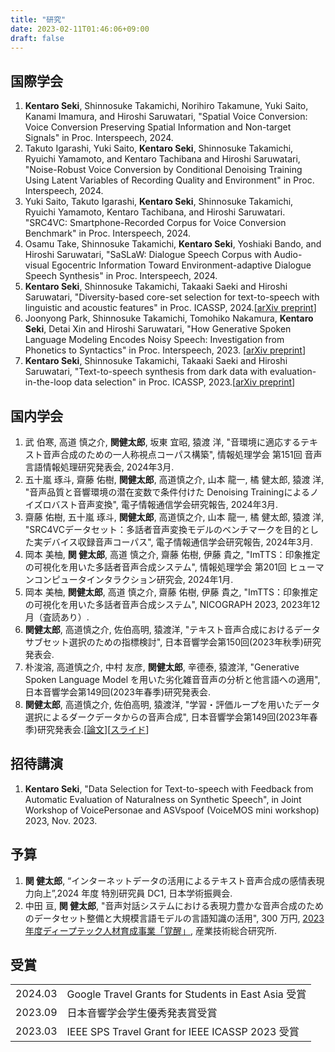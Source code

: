 ```yaml
---
title: "研究"
date: 2023-02-11T01:46:06+09:00
draft: false
---
```


## 国際学会
1. **Kentaro Seki**, Shinnosuke Takamichi, Norihiro Takamune, Yuki Saito, Kanami Imamura, and Hiroshi Saruwatari, "Spatial Voice Conversion: Voice Conversion Preserving Spatial Information and Non-target Signals" in Proc. Interspeech, 2024.
1. Takuto Igarashi, Yuki Saito, **Kentaro Seki**, Shinnosuke Takamichi, Ryuichi Yamamoto, and Kentaro Tachibana and Hiroshi Saruwatari, "Noise-Robust Voice Conversion by Conditional Denoising Training Using Latent Variables of Recording Quality and Environment" in Proc. Interspeech, 2024.
1. Yuki Saito, Takuto Igarashi, **Kentaro Seki**, Shinnosuke Takamichi, Ryuichi Yamamoto, Kentaro Tachibana, and  Hiroshi Saruwatari. "SRC4VC: Smartphone-Recorded Corpus for Voice Conversion Benchmark" in Proc. Interspeech, 2024.
1. Osamu Take, Shinnosuke Takamichi, **Kentaro Seki**, Yoshiaki Bando, and Hiroshi Saruwatari, "SaSLaW: Dialogue Speech Corpus with Audio-visual Egocentric Information Toward Environment-adaptive Dialogue Speech Synthesis" in Proc. Interspeech, 2024.
1. **Kentaro Seki**, Shinnosuke Takamichi, Takaaki Saeki and Hiroshi Saruwatari, "Diversity-based core-set selection for text-to-speech with linguistic and acoustic features" in Proc. ICASSP, 2024.[[arXiv preprint](https://arxiv.org/abs/2309.08127)]
1. Joonyong Park, Shinnosuke Takamichi, Tomohiko Nakamura, **Kentaro Seki**, Detai Xin and Hiroshi Saruwatari, "How Generative Spoken Language Modeling Encodes Noisy Speech: Investigation from Phonetics to Syntactics" in Proc. Interspeech, 2023. [[arXiv preprint](https://arxiv.org/abs/2306.00697)]
1. **Kentaro Seki**, Shinnosuke Takamichi, Takaaki Saeki and Hiroshi Saruwatari, "Text-to-speech synthesis from dark data with evaluation-in-the-loop data selection" in Proc. ICASSP, 2023.[[arXiv preprint](https://arxiv.org/abs/2210.14850)]

## 国内学会
1. 武 伯寒, 高道 慎之介, **関健太郎**, 坂東 宜昭, 猿渡 洋, "音環境に適応するテキスト音声合成のための一人称視点コーパス構築", 情報処理学会 第151回 音声言語情報処理研究発表会, 2024年3月.
1. 五十嵐 琢斗, 齋藤 佑樹, **関健太郎**, 高道慎之介, 山本 龍一, 橘 健太郎, 猿渡 洋, "音声品質と音響環境の潜在変数で条件付けた Denoising Trainingによるノイズロバスト音声変換", 電子情報通信学会研究報告, 2024年3月.
1. 齋藤 佑樹, 五十嵐 琢斗, **関健太郎**, 高道慎之介, 山本 龍一, 橘 健太郎, 猿渡 洋, "SRC4VCデータセット：多話者音声変換モデルのベンチマークを目的とした実デバイス収録音声コーパス", 電子情報通信学会研究報告, 2024年3月.
1. 岡本 美柚, **関 健太郎**, 高道 慎之介, 齋藤 佑樹, 伊藤 貴之, "ImTTS：印象推定の可視化を用いた多話者音声合成システム", 情報処理学会 第201回 ヒューマンコンピュータインタラクション研究会, 2024年1月.
1. 岡本 美柚, **関健太郎**, 高道 慎之介, 齋藤 佑樹, 伊藤 貴之, "ImTTS：印象推定の可視化を用いた多話者音声合成システム", NICOGRAPH 2023, 2023年12月（査読あり）.
1. **関健太郎**, 高道慎之介, 佐伯高明, 猿渡洋, "テキスト音声合成におけるデータサブセット選択のための指標検討", 日本音響学会第150回(2023年秋季)研究発表会.
1. 朴浚溶, 高道慎之介, 中村 友彦, **関健太郎**, 辛德泰, 猿渡洋, "Generative Spoken Language Model を用いた劣化雑音音声の分析と他言語への適用", 日本音響学会第149回(2023年春季)研究発表会.
1. **関健太郎**, 高道慎之介, 佐伯高明, 猿渡洋, "学習・評価ループを用いたデータ選択によるダークデータからの音声合成", 日本音響学会第149回(2023年春季)研究発表会.[[論文](https://drive.google.com/file/d/1CjhVSW1ud5yviFVaV4hwQQxzAqdOKm0B/view?usp=share_link)][[スライド](https://drive.google.com/file/d/1-pYXJ__X9y0yIdZr8eY06vL7KIFpb0LJ/view?usp=share_link)]

## 招待講演
1. **Kentaro Seki**, "Data Selection for Text-to-speech with Feedback from Automatic Evaluation of Naturalness on Synthetic Speech", in Joint Workshop of VoicePersonae and ASVspoof (VoiceMOS mini workshop) 2023, Nov. 2023.

## 予算
1. **関 健太郎**, “インターネットデータの活用によるテキスト音声合成の感情表現力向上”,2024 年度 特別研究員 DC1, 日本学術振興会.
1. 中田 亘, **関 健太郎**, "音声対話システムにおける表現力豊かな音声合成のためのデータセット整備と大規模言語モデルの言語知識の活用", 300 万円, [2023 年度ディープテック人材育成事業「覚醒」](https://kakusei.aist.go.jp/), 産業技術総合研究所.

## 受賞
|         |                                                                |
| :------ | :------------------------------------------------------------- |
| 2024.03 | Google Travel Grants for Students in East Asia 受賞            |
| 2023.09 | 日本音響学会学生優秀発表賞受賞                                 |
| 2023.03 | IEEE SPS Travel Grant for IEEE ICASSP 2023 受賞                |
